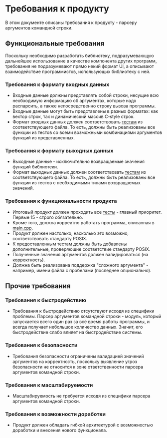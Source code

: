 # Требования к продукту

В этом документе описаны требования к продукту - парсеру аргументов командной строки.

## Функциональные требования

Поскольку необходимо разработать библиотеку, подразумевающую дальнейшее использование
в качестве компонента других программ, требования не подразумевают прямо некий формат
UI, а описывают взаимодействие программистов, использующих библиотеку с ней.

### Требования к формату входных данных

* Входные данные должны представлять собой строки, несущие всю необходимую информацию 
  об аргументах, которые надо распарсить, а также непосредственно строку вызова 
  программы.
* Входные данные могут быть представлены в разных форматах: как вектор строк, так и динамический
  массив C-style строк.
* Формат входных данных должен соответствовать [тестам](./../../../tests/argparser_test.cpp)
  из соответствующего файла. То есть, должны быть реализованы все функции из тестов
  со всеми возможными комбинациями аргументов функций из представленных.

### Требования к формату выходных данных

* Выходные данные - исключительно возвращаемые значения функций библиотеки.
* Формат выходных данных должен соответствовать [тестам](./../../../tests/argparser_test.cpp)
  из соответствующего файла. То есть, должны быть реализованы все функции из тестов
  с необходимыми типами возвращаемых значений.

### Требования к функциональности продукта

* Итоговый продукт должен проходить все [тесты](./../../../tests/argparser_test.cpp) -
  главный приоритет. Первые 15 - строго обязательно.
* Кроме того, должна корректно работать программа, описанная в 
  [main.cpp](./../../../bin/main.cpp).
* Продукт должен настолько, насколько это возможно, соответствовать стандарту POSIX.
* К предоставленным тестам должны быть добавлены дополнительные, проверяющие 
  соответствие стандарту POSIX.
* Полученные значения аргументов должен валидироваться (на корректность).
* Должна быть реализована поддержка "сложного аргумента" - например, имени файла 
  с пробелами (последнее опционально).

## Прочие требования

### Требования к быстродействию

* Требования к быстродействию отсутствуют исходя из специфики проблемы. Парсер 
  аргументов командной строки - модуль, который запускается всего один раз за всё 
  время работы программы, и всегда получает небольшое количество данных. Значит, 
  его быстродействие слабо влияет на быстродействие системы.

### Требования к безопасности

* Требования безопасности ограничены валидацией значений аргументов на корректность,
  поскольку выявление угроз безопасности не относится к зоне ответственности парсера
  аргументов командной строки.

### Требования к масштабируемости

* Масштабируемость не требуется исходя из специфики парсера аргументов командной
  строки.

### Требования к возможности доработки

* Продукт должен обладать гибкой архитектурой с возможностью доработки и внесения
  нового функционала.
